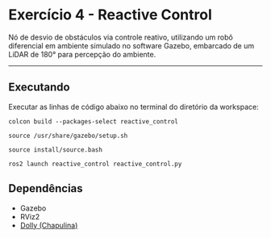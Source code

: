 # Exercício 4 - Reactive Control

Nó de desvio de obstáculos via controle reativo, utilizando um robô diferencial em ambiente simulado no software Gazebo, embarcado de um LiDAR de 180° para percepção do ambiente.

---

## Executando

Executar as linhas de código abaixo no terminal do diretório da workspace:

```
colcon build --packages-select reactive_control

source /usr/share/gazebo/setup.sh

source install/source.bash

ros2 launch reactive_control reactive_control.py
```




## Dependências

- Gazebo
- RViz2
- [Dolly (Chapulina)](https://github.com/chapulina/dolly)

